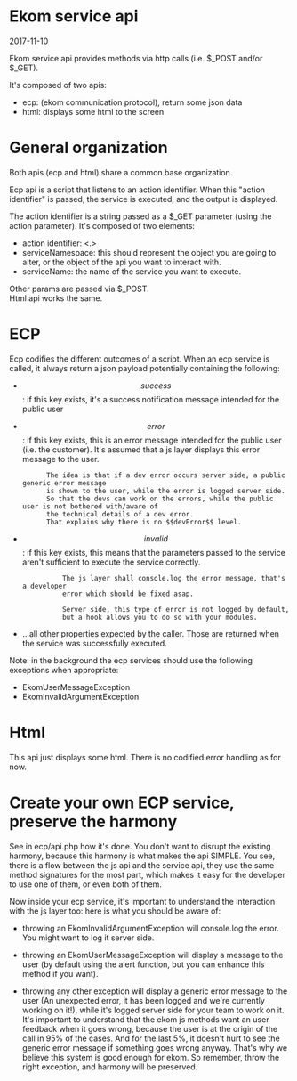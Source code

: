 Ekom service api
==================
2017-11-10


Ekom service api provides methods via http calls (i.e. $_POST and/or $_GET).

It's composed of two apis:

- ecp: (ekom communication protocol), return some json data
- html: displays some html to the screen




General organization 
==================
Both apis (ecp and html) share a common base organization.


Ecp api is a script that listens to an action identifier.
When this "action identifier" is passed, the service is executed,
and the output is displayed.

The action identifier is a string passed as a $_GET parameter (using the action parameter).
It's composed of two elements:

- action identifier: <serviceNamespace> <.> <serviceName>
- serviceNamespace: this should represent the object you are going to alter,
                    or the object of the api you want to interact with.
- serviceName: the name of the service you want to execute.
                
 
Other params are passed via $_POST.                    
Html api works the same.





ECP
========

Ecp codifies the different outcomes of a script.
When an ecp service is called, it always return a json payload potentially containing the following:

- $$success$$: if this key exists, it's a success notification message intended for the public user 
- $$error$$: if this key exists, this is an error message intended for the 
            public user (i.e. the customer).
            It's assumed that a js layer displays this error message to the user.
            
            The idea is that if a dev error occurs server side, a public generic error message
            is shown to the user, while the error is logged server side.
            So that the devs can work on the errors, while the public user is not bothered with/aware of
            the technical details of a dev error.
            That explains why there is no $$devError$$ level.
             
            
- $$invalid$$: if this key exists, this means that the parameters passed to the service
                aren't sufficient to execute the service correctly.
                
                The js layer shall console.log the error message, that's a developer
                error which should be fixed asap.
                
                Server side, this type of error is not logged by default,
                but a hook allows you to do so with your modules. 
- ...all other properties expected by the caller. 
        Those are returned when the service was successfully executed.                 



Note: in the background the ecp services should use the following exceptions
when appropriate:

- EkomUserMessageException
- EkomInvalidArgumentException


Html
========

This api just displays some html.
There is no codified error handling as for now.










Create your own ECP service, preserve the harmony
===============================

See in ecp/api.php how it's done.
You don't want to disrupt the existing harmony, because this harmony is what makes the api SIMPLE.
You see, there is a flow between the js api and the service api, they use the same method signatures
for the most part, which makes it easy for the developer to use one of them, or even both of them.

Now inside your ecp service, it's important to understand the interaction with the js layer too:
here is what you should be aware of:

- throwing an EkomInvalidArgumentException will console.log the error.
            You might want to log it server side.
        
- throwing an EkomUserMessageException will display a message to the user (by default using the alert function,
        but you can enhance this method if you want).
        
- throwing any other exception will display a generic error message to the user (An unexpected error, it has
        been logged and we're currently working on it!), while it's logged server side for your team to work on it.
        It's important to understand that the ekom js methods want an user feedback when it goes wrong,
        because the user is at the origin of the call in 95% of the cases.
        And for the last 5%, it doesn't hurt to see the generic error message if something goes wrong anyway.
        That's why we believe this system is good enough for ekom.
        So remember, throw the right exception, and harmony will be preserved.






